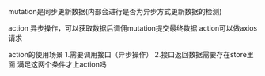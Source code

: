 mutation是同步更新数据(内部会进行是否为异步方式更新数据的检测)

action 异步操作，可以获取数据后调佣mutation提交最终数据
action可以做axios请求


action的使用场景
1.需要调用接口（异步操作） 2.接口返回数据需要存在store里面  满足这两个条件才上action吗